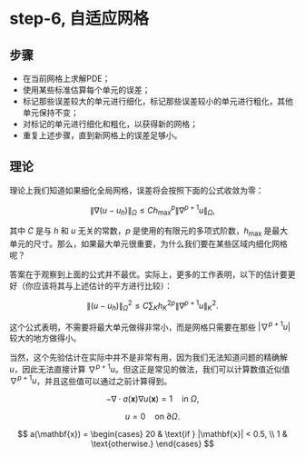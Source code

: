 # step-6, 自适应网格

## 步骤

- 在当前网格上求解PDE；
- 使用某些标准估算每个单元的误差；
- 标记那些误差较大的单元进行细化，标记那些误差较小的单元进行粗化，其他单元保持不变；
- 对标记的单元进行细化和粗化，以获得新的网格；
- 重复上述步骤，直到新网格上的误差足够小。

## 理论

理论上我们知道如果细化全局网格，误差将会按照下面的公式收敛为零：

$$
\| \nabla (u - u_h) \|_\Omega \leq C h^{p}_{\text{max}} \| \nabla^{p+1} u \|_\Omega,
$$

其中 $C$ 是与 $h$ 和 $u$ 无关的常数，$p$ 是使用的有限元的多项式阶数，$h_{\text{max}}$ 是最大单元的尺寸。那么，如果最大单元很重要，为什么我们要在某些区域内细化网格呢？

答案在于观察到上面的公式并不最优。实际上，更多的工作表明，以下的估计要更好（你应该将其与上述估计的平方进行比较）：

$$
\| (u - u_h) \|_\Omega^2 \leq C \sum_K h_K^{2p} \| \nabla^{p+1} u \|_K^2.
$$

这个公式表明，不需要将最大单元做得非常小，而是网格只需要在那些 $| \nabla^{p+1} u |$ 较大的地方做得小。 

当然，这个先验估计在实际中并不是非常有用，因为我们无法知道问题的精确解 $u$，因此无法直接计算 $\nabla^{p+1} u$。但这正是常见的做法，我们可以计算数值近似值 $\nabla^{p+1} u$，并且这些值可以通过之前计算得到。



$$
-\nabla \cdot a(\mathbf{x}) \nabla u(\mathbf{x}) = 1 \quad \text{in } \Omega,
$$

$$
u = 0 \quad \text{on } \partial \Omega.
$$

$$
a(\mathbf{x}) =
\begin{cases}
20 & \text{if } |\mathbf{x}| < 0.5, \\
1 & \text{otherwise.}
\end{cases}
$$



<!--stackedit_data:
eyJoaXN0b3J5IjpbLTE3NzI1OTc2NzcsMTkyODM5MzM2LC0yMD
AxMDYwMzQ4LC0xNDY5MjkxMzE5XX0=
-->